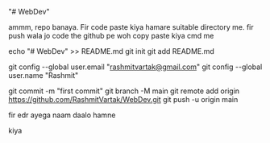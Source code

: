 "# WebDev" 

ammm, repo banaya. Fir code paste kiya hamare suitable directory me.
fir push wala jo code the github pe woh copy paste kiya cmd me

echo "# WebDev" >> README.md
git init
git add README.md

git config --global user.email "rashmitvartak@gmail.com"
git config --global user.name "Rashmit"

git commit -m "first commit"
git branch -M main
git remote add origin https://github.com/RashmitVartak/WebDev.git
git push -u origin main

fir edr ayega naam daalo hamne



kiya
